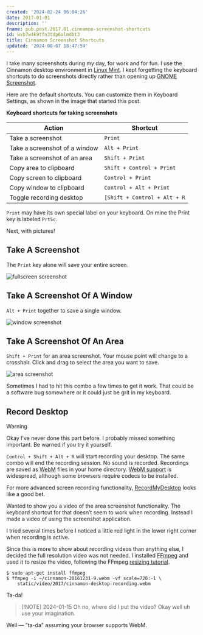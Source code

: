 ```yaml
---
created: '2024-02-24 06:04:26'
date: 2017-01-01
description: ''
fname: pub.post.2017.01.cinnamon-screenshot-shortcuts
id: wvb7w4k9tfn3tdp6almdbt3
title: Cinnamon Screenshot Shortcuts
updated: '2024-08-07 18:47:59'
---
```


I take many screenshots during my day, for work and for fun. I use the Cinnamon desktop environment in [Linux Mint](https://linuxmint.com/). I kept forgetting the keyboard shortcuts to do screenshots directly rather than opening up [GNOME Screenshot](https://help.gnome.org/users/gnome-help/stable/screen-shot-record.html.en).

Here are the default shortcuts. You can customize them in Keyboard Settings, as shown in the image that started this post.

**Keyboard shortcuts for taking screenshots**

| Action                        | Shortcut |
| ----------------------------- | -------- |
| Take a screenshot             | `Print`
| Take a screenshot of a window | `Alt + Print`
| Take a screenshot of an area  | `Shift + Print`
| Copy area to clipboard        | `Shift + Control + Print`
| Copy screen to clipboard      | `Control + Print`
| Copy window to clipboard      | `Control + Alt + Print`
| Toggle recording desktop      | `[Shift + Control + Alt + R`

`Print` may have its own special label on your keyboard. On mine the Print key is labeled `PrtSc`.

Next, with pictures!

## Take A Screenshot

The `Print` key alone will save your entire screen.

![fullscreen screenshot](assets/img/2017/cinnamon-fullscreen-screenshot.png "Fullscreen screenshot, scaled down")

## Take A Screenshot Of A Window

`Alt + Print` together to save a single window.

![window screenshot](assets/img/2017/cinnamon-window-screenshot.png "Window screenshot, scaled down")

## Take A Screenshot Of An Area

`Shift + Print` for an area screenshot. Your mouse point will change to a crosshair. Click and drag to select the area you want to save.

![area screenshot](assets/img/2017/cinnamon-area-screenshot.png "An area on the Linux Mint home page")

Sometimes I had to hit this combo a few times to get it work. That could be a software bug somewhere or it could just be grit in my keyboard.

## Record Desktop

> [!WARNING]
> Okay I’ve never done this part before. I probably missed something important. Be warned if you try it yourself.

`Control + Shift + Alt + R` will start recording your desktop. The same combo will end the recording session. No sound is recorded. Recordings are saved as [WebM](http://www.webmproject.org/) files in your home directory. [WebM support](http://caniuse.com/#feat=webm) is widespread, although some browsers require codecs to be installed.

For more advanced screen recording functionality, [RecordMyDesktop](http://recordmydesktop.sourceforge.net/about.php) looks like a good bet.

Wanted to show you a video of the area screenshot functionality. The keyboard shortcut for that doesn’t seem to work when recording. Instead I made a video of using the screenshot application.

I tried several times before I noticed a little red light in the lower right corner when recording is active.

Since this is more to show about recording videos than anything else, I decided the full resolution video was not needed. I installed [FFmpeg](http://ffmpeg.org/) and used it to resize the video, following the FFmpeg [resizing tutorial](https://trac.ffmpeg.org/wiki/Scaling%20(resizing)%20with%20ffmpeg).

```console
$ sudo apt-get install ffmpeg
$ ffmpeg -i ~/cinnamon-20161231-9.webm -vf scale=720:-1 \
    static/video/2017/cinnamon-desktop-recording.webm
```

Ta-da!

> [!NOTE] 2024-01-15
> Oh no, where did I put the video? Okay well uh use your imagination.

Well — "ta-da" assuming your browser supports WebM.